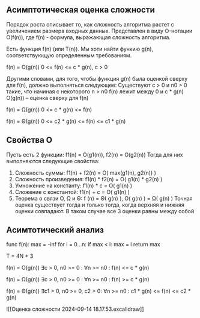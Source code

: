 ## Асимптотическая оценка сложности

Порядок роста описывает то, как сложность алгоритма растет с увеличением размера входных данных. Представлен в виду O-нотации
O(f(n)), где f(n) - формула, выражающая сложность алгоритма.

Есть функция f(n) (или T(n)). Мы хоти найти функию g(n), соответствующую определенным требованиям.

f(n) = O(g(n))
0 <= f(n) <= c * g(n), c > 0

Другими словами, для того, чтобы функция g(n) была оценкой сверху для f(n), должно выполняться следующее:
Существуют c > 0 и n0 > 0 такие, что начиная с некоторого n > n0 f(n) лежит между 0 и c * g(n)
O(g(n)) – оценка сверху для f(n)

f(n) = Ω(g(n))
0 <= c * g(n) <= f(n)

f(n) = Θ(g(n))
0 <= c2 * g(n) <= f(n) <= c1 * g(n)
## Свойства О

Пусть есть 2 функции: f1(n) = O(g1(n)), f2(n) = O(g2(n))
Тогда для них выполняются следующие свойства:
1) Сложность суммы: f1(n) + f2(n) = O( max(g1(n), g2(n)) )
2) Сложность произведения: f1(n) * f2(n) = O( g1(n) * g2(n) )
3) Умножение на константу: f1(n) * с = O( g1(n) )
4) Сложение с константой: f1(n) + с = O( g1(n) )
5) Теорема о связи O, Ω и Θ: f (n) = Θ( g(n) ), O( g(n) ) = Ω( g(n) )
Точная оценка существует тогда и только тогда, когда верхняя и нижняя
оценки совпадают. В таком случае все 3 оценки равны между собой

## Асимтотический анализ

func f(n):
	max = -inf
	for i = 0...n:
		if max < i:
			max = i
	return max

T = 4N + 3

f(n) = O(g(n))
∃c > 0, n0 >= 0 : ∀n >= n0 : f(n) <= c * g(n)

f(n) = Ω(g(n))
∃c > 0, n0 >= 0 : ∀n >= n0 : f(n) >= c * g(n)

f(n) = Θ(g(n))
∃c1 > 0, n0 >= 0, с2 > 0: ∀n >= n0 : c1 * g(n) <= f(n) <= c2 * g(n)

![[Оценка сложности 2024-09-14 18.17.53.excalidraw]]